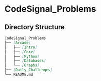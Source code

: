 # CodeSignal_Problems

    
## Directory Structure
```markdown
CodeSignal_Problems
├── [Arcade]
│   ├── [Intro]
│   ├── [Core]
│   ├── [Python]
│   ├── [Databases]
│   └── [Graphs]
├── [Daily_Challenges]
└── README.md
````
